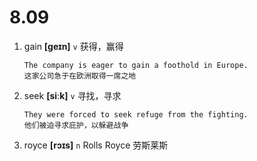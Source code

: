 # 8.09

1. gain **[ɡeɪn]** `v` 获得，赢得

   ```
   The company is eager to gain a foothold in Europe.
   这家公司急于在欧洲取得一席之地
   ```

2. seek **[siːk]** `v` 寻找，寻求

   ```
   They were forced to seek refuge from the fighting.
   他们被迫寻求庇护，以躲避战争
   ```

3. royce **[rɔɪs]** `n` Rolls Royce 劳斯莱斯
